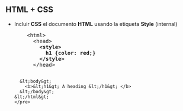 ## HTML + CSS

<div>
<ul class="add-css-in-html-without-align">
  <li>
    Incluir <b>CSS</b> el documento <b>HTML</b> usando la etiqueta <b>Style</b> (internal)
    <pre>
    &lt;html&gt;  
      &lt;head&gt;  
        <b>&lt;style&gt; 
          h1 {color: red;}
        &lt;/style&gt; </b>
      &lt;/head&gt;
      
      &lt;body&gt;  
        <b>&lt;h1&gt; A heading &lt;/h1&gt; </b>
      &lt;/body&gt;
    &lt;/html&gt;
    </pre>
  </li>
</ul>
</div>
